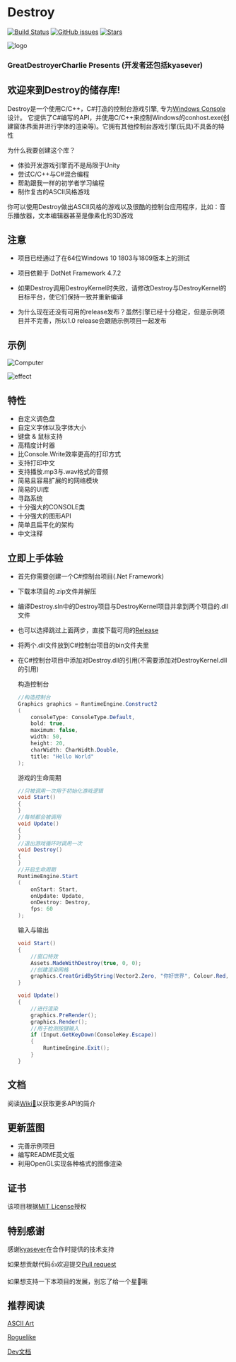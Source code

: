 # Destroy

[![Build Status](https://img.shields.io/github/license/GreatDestroyerCharlie/Destroy.svg)](https://github.com/GreatDestroyerCharlie/Destroy/blob/master/LICENSE)
[![GitHub issues](https://img.shields.io/github/issues/GreatDestroyerCharlie/Destroy.svg)](https://github.com/GreatDestroyerCharlie/Destroy/issues)
[![Stars](https://img.shields.io/github/stars/GreatDestroyerCharlie/Destroy.svg?style=social)](https://github.com/GreatDestroyerCharlie/Destroy)

![logo](https://github.com/GreatDestroyerCharlie/Destroy/blob/master/Docs/logo.png)

### GreatDestroyerCharlie Presents (开发者还包括kyasever)

## 欢迎来到Destroy的储存库!

Destroy是一个使用C/C++，C#打造的控制台游戏引擎, 专为[Windows Console](https://github.com/microsoft/terminal)设计。
它提供了C#编写的API，并使用C/C++来控制Windows的conhost.exe(创建窗体界面并进行字体的渲染等)。它拥有其他控制台游戏引擎(玩具)不具备的特性

为什么我要创建这个库？
* 体验开发游戏引擎而不是局限于Unity
* 尝试C/C++与C#混合编程
* 帮助跟我一样的初学者学习编程
* 制作复古的ASCII风格游戏

你可以使用Destroy做出ASCII风格的游戏以及很酷的控制台应用程序，比如：音乐播放器，文本编辑器甚至是像素化的3D游戏

## 注意

* 项目已经通过了在64位Windows 10 1803与1809版本上的测试

* 项目依赖于 DotNet Framework 4.7.2

* 如果Destroy调用DestroyKernel时失败，请修改Destroy与DestroyKernel的目标平台，使它们保持一致并重新编译

* 为什么现在还没有可用的release发布？虽然引擎已经十分稳定，但是示例项目并不完善，所以1.0 release会跟随示例项目一起发布

## 示例

![Computer](https://github.com/GreatDestroyerCharlie/Destroy/blob/master/Docs/computer.gif)

![effect](https://github.com/GreatDestroyerCharlie/Destroy/blob/master/Docs/effect.gif)

## 特性

* 自定义调色盘
* 自定义字体以及字体大小
* 键盘 & 鼠标支持
* 高精度计时器
* 比Console.Write效率更高的打印方式
* 支持打印中文
* 支持播放.mp3与.wav格式的音频
* 简易且容易扩展的的网络模块
* 简易的UI库
* 寻路系统
* 十分强大的CONSOLE类
* 十分强大的图形API
* 简单且扁平化的架构
* 中文注释

## 立即上手体验

* 首先你需要创建一个C#控制台项目(.Net Framework)
* 下载本项目的.zip文件并解压
* 编译Destroy.sln中的Destroy项目与DestroyKernel项目并拿到两个项目的.dll文件
* 也可以选择跳过上面两步，直接下载可用的[Release](https://github.com/GreatDestroyerCharlie/Destroy/releases)
* 将两个.dll文件放到C#控制台项目的bin文件夹里
* 在C#控制台项目中添加对Destroy.dll的引用(不需要添加对DestroyKernel.dll的引用)

    构造控制台
    ``` cs
    //构造控制台
    Graphics graphics = RuntimeEngine.Construct2
    (
        consoleType: ConsoleType.Default,
        bold: true,
        maximum: false,
        width: 50,
        height: 20,
        charWidth: CharWidth.Double,
        title: "Hello World"
    );
    ```

    游戏的生命周期
    ``` cs
    //只被调用一次用于初始化游戏逻辑
    void Start()
    {
    }
    //每帧都会被调用
    void Update()
    {
    }
    //退出游戏循环时调用一次
    void Destroy()
    {
    }
    //开启生命周期
    RuntimeEngine.Start
    (
        onStart: Start, 
        onUpdate: Update, 
        onDestroy: Destroy, 
        fps: 60
    );
    ```

    输入与输出
    ``` cs
    void Start()
    {
        //窗口特效
        Assets.MadeWithDestroy(true, 0, 0);
        //创建渲染网格
        graphics.CreatGridByString(Vector2.Zero, "你好世界", Colour.Red, Colour.Black);
    }

    void Update()
    {
        //进行渲染
        graphics.PreRender();
        graphics.Render();
        //用于检测按键输入
        if (Input.GetKeyDown(ConsoleKey.Escape))
        {
            RuntimeEngine.Exit();
        }
    }
    ```

## 文档

阅读[Wiki📖](https://github.com/GreatDestroyerCharlie/Destroy/wiki)以获取更多API的简介

## 更新蓝图

* 完善示例项目
* 编写README英文版
* 利用OpenGL实现各种格式的图像渲染

## 证书

该项目根据[MIT License](https://github.com/GreatDestroyerCharlie/Destroy/blob/master/LICENSE)授权

## 特别感谢

感谢[kyasever](https://github.com/kyasever)在合作时提供的技术支持

如果想贡献代码👍欢迎提交[Pull request](https://github.com/GreatDestroyerCharlie/Destroy/pulls)

如果想支持一下本项目的发展，别忘了给一个星🌟哦

## 推荐阅读

[ASCII Art](https://indienova.com/indie-game-news/ascii-art-games/)

[Roguelike](http://pre-sence.com/archives/roguelike-dossier)

[Dev文档](https://github.com/GreatDestroyerCharlie/Destroy/blob/master/Docs/Dev.md)